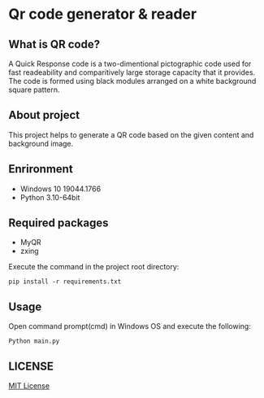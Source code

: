 # Qr code generator & reader

## What is QR code?

A Quick Response code is a two-dimentional pictographic code used for fast readeability and comparitively large storage capacity that it provides. The code is formed using black modules arranged on a white background square pattern.

## About project

This project helps to generate a QR code based on the given content and background image.

## Enrironment

* Windows 10 19044.1766
* Python 3.10-64bit

## Required packages

* MyQR
* zxing

Execute the command in the project root directory:

```
pip install -r requirements.txt
```

## Usage

Open command prompt(cmd) in Windows OS and execute the following:

```
Python main.py
```

## LICENSE

[MIT License](https://opensource.org/licenses/MIT)